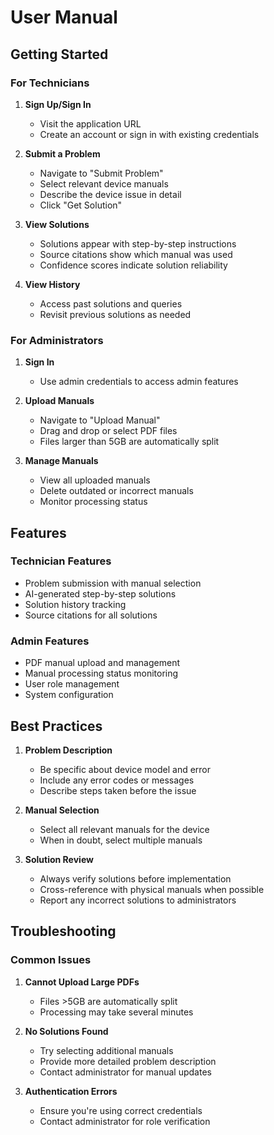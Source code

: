 # User Manual

## Getting Started

### For Technicians

1. **Sign Up/Sign In**
   - Visit the application URL
   - Create an account or sign in with existing credentials

2. **Submit a Problem**
   - Navigate to "Submit Problem"
   - Select relevant device manuals
   - Describe the device issue in detail
   - Click "Get Solution"

3. **View Solutions**
   - Solutions appear with step-by-step instructions
   - Source citations show which manual was used
   - Confidence scores indicate solution reliability

4. **View History**
   - Access past solutions and queries
   - Revisit previous solutions as needed

### For Administrators

1. **Sign In**
   - Use admin credentials to access admin features

2. **Upload Manuals**
   - Navigate to "Upload Manual"
   - Drag and drop or select PDF files
   - Files larger than 5GB are automatically split

3. **Manage Manuals**
   - View all uploaded manuals
   - Delete outdated or incorrect manuals
   - Monitor processing status

## Features

### Technician Features
- Problem submission with manual selection
- AI-generated step-by-step solutions
- Solution history tracking
- Source citations for all solutions

### Admin Features
- PDF manual upload and management
- Manual processing status monitoring
- User role management
- System configuration

## Best Practices

1. **Problem Description**
   - Be specific about device model and error
   - Include any error codes or messages
   - Describe steps taken before the issue

2. **Manual Selection**
   - Select all relevant manuals for the device
   - When in doubt, select multiple manuals

3. **Solution Review**
   - Always verify solutions before implementation
   - Cross-reference with physical manuals when possible
   - Report any incorrect solutions to administrators

## Troubleshooting

### Common Issues

1. **Cannot Upload Large PDFs**
   - Files >5GB are automatically split
   - Processing may take several minutes

2. **No Solutions Found**
   - Try selecting additional manuals
   - Provide more detailed problem description
   - Contact administrator for manual updates

3. **Authentication Errors**
   - Ensure you're using correct credentials
   - Contact administrator for role verification